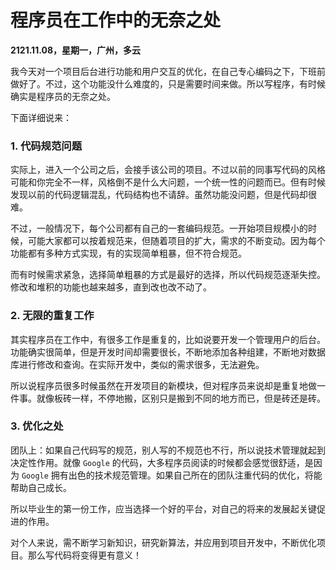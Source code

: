 # 程序员在工作中的无奈之处

**2121.11.08，星期一，广州，多云**


我今天对一个项目后台进行功能和用户交互的优化，在自己专心编码之下，下班前做好了。不过，这个功能没什么难度的，只是需要时间来做。所以写程序，有时候确实是程序员的无奈之处。

下面详细说来：

### 1. 代码规范问题

实际上，进入一个公司之后，会接手该公司的项目。不过以前的同事写代码的风格可能和你完全不一样，风格倒不是什么大问题，一个统一性的问题而已。但有时候发现以前的代码逻辑混乱，代码结构也不请辞。虽然功能没问题，但是代码却很难。

不过，一般情况下，每个公司都有自己的一套编码规范。一开始项目规模小的时候，可能大家都可以按着规范来，但随着项目的扩大，需求的不断变动。因为每个功能都有多种方式实现，有的实现简单粗暴，但不符合规范。

而有时候需求紧急，选择简单粗暴的方式是最好的选择，所以代码规范逐渐失控。修改和堆积的功能也越来越多，直到改也改不动了。


### 2. 无限的重复工作

其实程序员在工作中，有很多工作是重复的，比如说要开发一个管理用户的后台。功能确实很简单，但是开发时间却需要很长，不断地添加各种组建，不断地对数据库进行修改和查询。在实际开发中，类似的需求很多，无法避免。

所以说程序员很多时候虽然在开发项目的新模块，但对程序员来说却是重复地做一件事。就像板砖一样，不停地搬，区别只是搬到不同的地方而已，但是砖还是砖。


### 3. 优化之处

团队上：如果自己代码写的规范，别人写的不规范也不行，所以说技术管理就起到决定性作用。就像 `Google` 的代码，大多程序员阅读的时候都会感觉很舒适，是因为 `Google` 拥有出色的技术规范管理。如果自己所在的团队注重代码的优化，将能帮助自己成长。

所以毕业生的第一份工作，应当选择一个好的平台，对自己的将来的发展起关键促进的作用。

对个人来说，需不断学习新知识，研究新算法，并应用到项目开发中，不断优化项目。那么写代码将变得更有意义！

